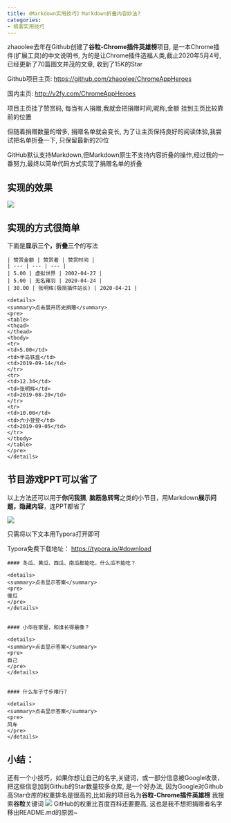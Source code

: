 ```yaml
---
title: 《Markdown实用技巧》Markdown折叠内容妙法?
categories:
- 极客实用技巧
---
```



zhaoolee去年在Github创建了**谷粒-Chrome插件英雄榜**项目, 是一本Chrome插件(扩展工具)的中文说明书, 为的是让Chrome插件造福人类,截止2020年5月4号,已经更新了70篇图文并茂的文章, 收到了15K的Star  




Github项目主页: https://github.com/zhaoolee/ChromeAppHeroes

国内主页: http://v2fy.com/ChromeAppHeroes


项目主页挂了赞赏码, 每当有人捐赠,我就会把捐赠时间,昵称,金额 挂到主页比较靠前的位置

但随着捐赠数量的增多, 捐赠名单就会变长, 为了让主页保持良好的阅读体验,我尝试把名单折叠一下, 只保留最新的20位


GitHub默认支持Markdown,但Markdown原生不支持内容折叠的操作,经过我的一番努力,最终以简单代码方式实现了捐赠名单的折叠

## 实现的效果

![](https://v2fy.com/asset/kr008/kr008md001.gif)


## 实现的方式很简单

下面是**显示三个，折叠三个**的写法

```
| 赞赏金额 | 赞赏者 | 赞赏时间 |
| --- | --- | --- |
| 5.00 | 虚拟世界 | 2002-04-27 |
| 5.00 | 无名雍羽 | 2020-04-24 |
| 30.00 | 张明辉(极简插件站长) | 2020-04-21 |

<details>
<summary>点击展开历史捐赠</summary>
<pre>
<table>
<thead>
</thead>
<tbody>
<tr>
<td>5.00</td>
<td>半岛铁盒</td>
<td>2019-09-14</td>
</tr>
<tr>
<td>12.34</td>
<td>张明辉</td>
<td>2019-08-20</td>
</tr>
<tr>
<td>10.00</td>
<td>六小登登</td>
<td>2019-09-05</td>
</tr>
</tbody>
</table>
</pre>
</details>
```

## 节目游戏PPT可以省了

以上方法还可以用于**你问我猜**, **脑筋急转弯**之类的小节目，用Markdown**展示问题，隐藏内容**，连PPT都省了


![](https://v2fy.com/asset/kr008/kr008md002.gif)


只需将以下文本用Typora打开即可

Typora免费下载地址： https://typora.io/#download

```
#### 冬瓜、黄瓜、西瓜、南瓜都能吃，什么瓜不能吃？

<details>
<summary>点击显示答案</summary>
<pre>
傻瓜
</pre>
</details>


#### 小华在家里，和谁长得最像？

<details>
<summary>点击显示答案</summary>
<pre>
自己
</pre>
</details>


#### 什么车子寸步难行?

<details>
<summary>点击显示答案</summary>
<pre>
风车
</pre>
</details>
```



## 小结：

还有一个小技巧，如果你想让自己的名字,关键词，或一部分信息被Google收录，把这些信息加到Github的Star数量较多仓库, 是一个好办法, 因为Google对Github高Star仓库的权重排名是很高的,比如我的项目名为**谷粒-Chrome插件英雄榜**
我搜索**谷粒**关键词
![](https://v2fy.com/asset/kr008/kr008guli.png)
GitHub的权重比百度百科还要要高, 这也是我不想把捐赠者名字移出README.md的原因~


